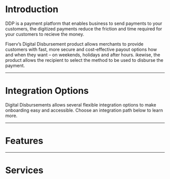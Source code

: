 # Introduction

DDP is a payment platform that enables business to send payments to your customers, the digitized payments reduce the friction and time required for your customers to recieve the money. 

Fiserv’s Digital Disbursement product allows merchants to provide customers with 
fast, more secure and cost-effective payout options how and when they 
want – on weekends, holidays and after hours. ikewise, the product allows the recipient to select the method to be used to disburse the payment.

---

# Integration Options

Digital Disbursements allows several flexible integration options to make onboarding easy and accessible. Choose an integration path below to learn more.


<!-- type: row -->

<!-- type: card
title: Payments Portal
Description: Disburse payouts through the most popular channels in a Client-branded Portal that minimizes cost and maximizes speed to market.
link: ?path=docs/interactive-guide/api-flow/initiateportalflow.md
-->

<!-- type: card
title: Hosted Payments Page
description: Offers the use of a client-branded iframe to manage customer experience, send account infomration (PCI data) directly to Fiserv, and recieve an encrypted token for future use.
link: ?path=docs/interactive-guide/api-flow/hosted-pages.md
-->

<!-- type: card
title: API Only
description: With Fiserv's simple, modern APIs you can direct flow to users with the confidence of a secure and fast Payments backend.
link: ?path=docs/interactive-guide/api-flow/apiflow.md
-->

<!-- type: card
title: Batch and Bulk Options
description: Process payments by uploading a batch file to a Managed File Gateway or Fiserv's ClientLine Portal.
linl: ?path=docs/interactive-guide/batch-flow/batchflow.md
-->

<!-- type: row-end --> 

---

# Features

<!-- type: row -->

<!-- type: card 
title: Fraud Controls
description: Help reduce risk through our AI-based fraud engine which recognizes and predicts new fraud patterns.
link: ?path=docs/documentation/features/fraud.md
-->

<!-- type: card 
title:Tokenization
description: Eliminate PCI burden and secure your customers’ payment credentials
link: ?path=docs/documentation/features/tokenization.md
-->

<!-- type: card 
title:Payment Options
description: Deliver fast, secure, cost-effective digital payout capabilities to your customers how and when they want – on weekends, holidays and after hours.
link: ?path=docs/documentation/features/payment-options.md
-->

<!-- type: row-end -->

---

# Services

<!-- type: row -->

<!-- type: card 
title: Account Services
description: 
link: 
-->

<!-- type: card 
title: Token Services
description:
link:
-->

<!-- type: row-end -->

<!-- type: row -->

<!-- type: card 
title: Payment Services
description:
link:
-->

<!-- type: card 
title: Merchant Services
description: Standardize your back office, customer service and compliance services.
link:
-->

<!-- type: row-end -->

